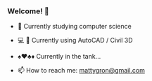 ### Welcome! 👋

- 🌱 Currently studying 
 computer science

- :computer: :construction:  Currently using AutoCAD / Civil 3D

- :spades::hearts::clubs::diamonds:  Currently in the tank...

- 📫 How to reach me: 
mattygron@gmail.com
